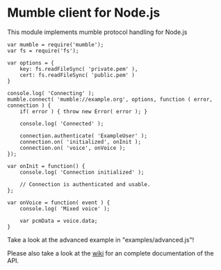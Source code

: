 
Mumble client for Node.js
=========================

This module implements mumble protocol handling for Node.js

    var mumble = require('mumble');
    var fs = require('fs');

    var options = {
        key: fs.readFileSync( 'private.pem' ),
        cert: fs.readFileSync( 'public.pem' )
    }

    console.log( 'Connecting' );
    mumble.connect( 'mumble://example.org', options, function ( error, connection ) {
        if( error ) { throw new Error( error ); }

        console.log( 'Connected' );

        connection.authenticate( 'ExampleUser' );
        connection.on( 'initialized', onInit );
        connection.on( 'voice', onVoice );
    });

    var onInit = function() {
        console.log( 'Connection initialized' );

        // Connection is authenticated and usable.
    };

    var onVoice = function( event ) {
        console.log( 'Mixed voice' );

        var pcmData = voice.data;
    }

Take a look at the advanced example in "examples/advanced.js"!

Please also take a look at the [wiki](https://github.com/Rantanen/node-mumble/wiki/API) for an complete documentation of the API.
